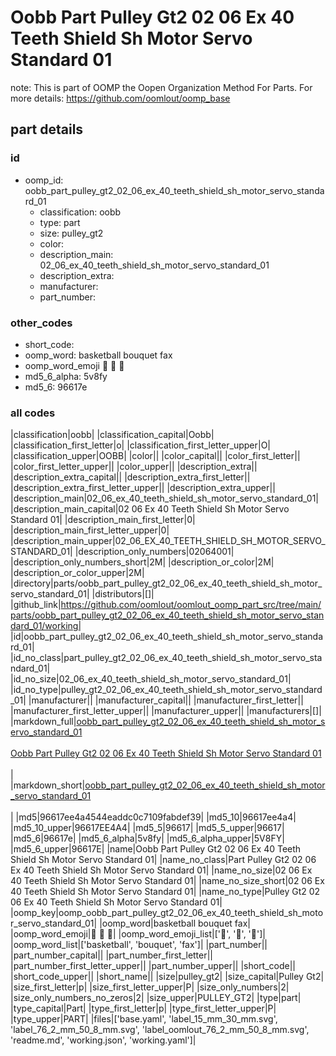 # Oobb Part Pulley Gt2 02 06 Ex 40 Teeth Shield Sh Motor Servo Standard 01  

note: This is part of OOMP the Oopen Organization Method For Parts. For more details: https://github.com/oomlout/oomp_base

##  part details





### id
* oomp_id: oobb_part_pulley_gt2_02_06_ex_40_teeth_shield_sh_motor_servo_standard_01
  * classification: oobb
  * type: part
  * size: pulley_gt2
  * color: 
  * description_main: 02_06_ex_40_teeth_shield_sh_motor_servo_standard_01
  * description_extra: 
  * manufacturer: 
  * part_number: 

### other_codes
* short_code: 
* oomp_word: basketball bouquet fax
* oomp_word_emoji :basketball: :bouquet: :fax:
* md5_6_alpha: 5v8fy
* md5_6: 96617e

### all codes 
|classification|oobb|
|classification_capital|Oobb|
|classification_first_letter|o|
|classification_first_letter_upper|O|
|classification_upper|OOBB|
|color||
|color_capital||
|color_first_letter||
|color_first_letter_upper||
|color_upper||
|description_extra||
|description_extra_capital||
|description_extra_first_letter||
|description_extra_first_letter_upper||
|description_extra_upper||
|description_main|02_06_ex_40_teeth_shield_sh_motor_servo_standard_01|
|description_main_capital|02 06 Ex 40 Teeth Shield Sh Motor Servo Standard 01|
|description_main_first_letter|0|
|description_main_first_letter_upper|0|
|description_main_upper|02_06_EX_40_TEETH_SHIELD_SH_MOTOR_SERVO_STANDARD_01|
|description_only_numbers|02064001|
|description_only_numbers_short|2M|
|description_or_color|2M|
|description_or_color_upper|2M|
|directory|parts/oobb_part_pulley_gt2_02_06_ex_40_teeth_shield_sh_motor_servo_standard_01|
|distributors|[]|
|github_link|https://github.com/oomlout/oomlout_oomp_part_src/tree/main/parts/oobb_part_pulley_gt2_02_06_ex_40_teeth_shield_sh_motor_servo_standard_01/working|
|id|oobb_part_pulley_gt2_02_06_ex_40_teeth_shield_sh_motor_servo_standard_01|
|id_no_class|part_pulley_gt2_02_06_ex_40_teeth_shield_sh_motor_servo_standard_01|
|id_no_size|02_06_ex_40_teeth_shield_sh_motor_servo_standard_01|
|id_no_type|pulley_gt2_02_06_ex_40_teeth_shield_sh_motor_servo_standard_01|
|manufacturer||
|manufacturer_capital||
|manufacturer_first_letter||
|manufacturer_first_letter_upper||
|manufacturer_upper||
|manufacturers|[]|
|markdown_full|[oobb_part_pulley_gt2_02_06_ex_40_teeth_shield_sh_motor_servo_standard_01](https://github.com/oomlout/oomlout_oomp_part_src/tree/main/parts/oobb_part_pulley_gt2_02_06_ex_40_teeth_shield_sh_motor_servo_standard_01/working)<br>[](https://github.com/oomlout/oomlout_oomp_part_src/tree/main/parts/oobb_part_pulley_gt2_02_06_ex_40_teeth_shield_sh_motor_servo_standard_01/working)<br>[Oobb Part Pulley Gt2 02 06 Ex 40 Teeth Shield Sh Motor Servo Standard 01](https://github.com/oomlout/oomlout_oomp_part_src/tree/main/parts/oobb_part_pulley_gt2_02_06_ex_40_teeth_shield_sh_motor_servo_standard_01/working)<br><br>|
|markdown_short|[oobb_part_pulley_gt2_02_06_ex_40_teeth_shield_sh_motor_servo_standard_01](https://github.com/oomlout/oomlout_oomp_part_src/tree/main/parts/oobb_part_pulley_gt2_02_06_ex_40_teeth_shield_sh_motor_servo_standard_01/working)<br><br>|
|md5|96617ee4a4544eaddc0c7109fabdef39|
|md5_10|96617ee4a4|
|md5_10_upper|96617EE4A4|
|md5_5|96617|
|md5_5_upper|96617|
|md5_6|96617e|
|md5_6_alpha|5v8fy|
|md5_6_alpha_upper|5V8FY|
|md5_6_upper|96617E|
|name|Oobb Part Pulley Gt2 02 06 Ex 40 Teeth Shield Sh Motor Servo Standard 01|
|name_no_class|Part Pulley Gt2 02 06 Ex 40 Teeth Shield Sh Motor Servo Standard 01|
|name_no_size|02 06 Ex 40 Teeth Shield Sh Motor Servo Standard 01|
|name_no_size_short|02 06 Ex 40 Teeth Shield Sh Motor Servo Standard 01|
|name_no_type|Pulley Gt2 02 06 Ex 40 Teeth Shield Sh Motor Servo Standard 01|
|oomp_key|oomp_oobb_part_pulley_gt2_02_06_ex_40_teeth_shield_sh_motor_servo_standard_01|
|oomp_word|basketball bouquet fax|
|oomp_word_emoji|:basketball: :bouquet: :fax:|
|oomp_word_emoji_list|[':basketball:', ':bouquet:', ':fax:']|
|oomp_word_list|['basketball', 'bouquet', 'fax']|
|part_number||
|part_number_capital||
|part_number_first_letter||
|part_number_first_letter_upper||
|part_number_upper||
|short_code||
|short_code_upper||
|short_name||
|size|pulley_gt2|
|size_capital|Pulley Gt2|
|size_first_letter|p|
|size_first_letter_upper|P|
|size_only_numbers|2|
|size_only_numbers_no_zeros|2|
|size_upper|PULLEY_GT2|
|type|part|
|type_capital|Part|
|type_first_letter|p|
|type_first_letter_upper|P|
|type_upper|PART|
|files|['base.yaml', 'label_15_mm_30_mm.svg', 'label_76_2_mm_50_8_mm.svg', 'label_oomlout_76_2_mm_50_8_mm.svg', 'readme.md', 'working.json', 'working.yaml']|
